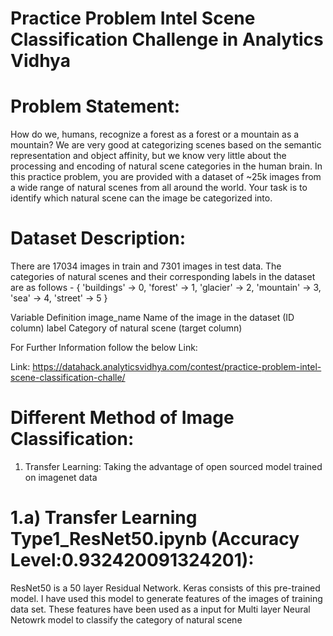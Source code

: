 # Practice Problem Intel Scene Classification Challenge in Analytics Vidhya

# Problem Statement:
How do we, humans, recognize a forest as a forest or a mountain as a mountain? 
We are very good at categorizing scenes based on the semantic representation and object affinity, but we know very little about the processing and encoding of natural scene categories in the human brain. 
In this practice problem, you are provided with a dataset of ~25k images from a wide range of natural scenes from all around the world. 
Your task is to identify which natural scene can the image be categorized into.

# Dataset Description:
There are 17034 images in train and 7301 images in test data.
The categories of natural scenes and their corresponding labels in the dataset are as follows -
{     'buildings' -> 0,     'forest' -> 1,     'glacier' -> 2,     'mountain' -> 3,     'sea' -> 4,     'street' -> 5 } 

 Variable 	              Definition
image_name 	     Name of the image in the dataset (ID column)
label 	          Category of natural scene (target column) 

For Further Information follow the below Link:

Link: https://datahack.analyticsvidhya.com/contest/practice-problem-intel-scene-classification-challe/

# Different Method of Image Classification:

1) Transfer Learning: Taking the advantage of open sourced model trained on imagenet data

# 1.a) Transfer Learning Type1_ResNet50.ipynb (Accuracy Level:0.932420091324201): 
ResNet50 is a 50 layer Residual Network. Keras consists of this pre-trained model. I have used this model to generate features of the images of training data set. These features have been used as a input for Multi layer Neural Netowrk model to classify the category of natural scene
